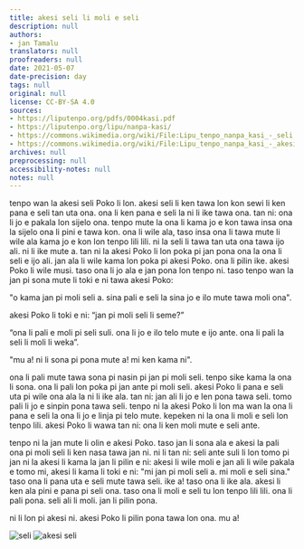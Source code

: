 ```yaml
---
title: akesi seli li moli e seli
description: null
authors:
- jan Tamalu
translators: null
proofreaders: null
date: 2021-05-07
date-precision: day
tags: null
original: null
license: CC-BY-SA 4.0
sources:
- https://liputenpo.org/pdfs/0004kasi.pdf
- https://liputenpo.org/lipu/nanpa-kasi/
- https://commons.wikimedia.org/wiki/File:Lipu_tenpo_nanpa_kasi_-_seli.png
- https://commons.wikimedia.org/wiki/File:Lipu_tenpo_nanpa_kasi_-_akesi_seli.png
archives: null
preprocessing: null
accessibility-notes: null
notes: null
---
```


tenpo wan la akesi seli Poko li lon. akesi seli li ken tawa lon kon sewi li ken pana e seli tan uta ona. ona li ken pana e seli la ni li ike tawa ona. tan ni: ona li jo e pakala lon sijelo ona. tenpo mute la ona li kama jo e kon tawa insa ona la sijelo ona li pini e tawa kon. ona li wile ala, taso insa ona li tawa mute li wile ala kama jo e kon lon tenpo lili lili. ni la seli li tawa tan uta ona tawa ijo ali. ni li ike mute a. tan ni la akesi Poko li lon poka pi jan pona ona la ona li seli e ijo ali. jan ala li wile kama lon poka pi akesi Poko. ona li pilin ike. akesi Poko li wile musi. taso ona li jo ala e jan pona lon tenpo ni. taso tenpo wan la jan pi sona mute li toki e ni tawa akesi Poko:

"o kama jan pi moli seli a. sina pali e seli la sina jo e ilo mute tawa moli ona".

akesi Poko li toki e ni: “jan pi moli seli li seme?”

“ona li pali e moli pi seli suli. ona li jo e ilo telo mute e ijo ante. ona li pali la seli li moli li weka”.

"mu a! ni li sona pi pona mute a! mi ken kama ni".

ona li pali mute tawa sona pi nasin pi jan pi moli seli. tenpo sike kama la ona li sona. ona li pali lon poka pi jan ante pi moli seli. akesi Poko li pana e seli uta pi wile ona ala la ni li ike ala. tan ni: jan ali li jo e len pona tawa seli. tomo pali li jo e sinpin pona tawa seli. tenpo ni la akesi Poko li lon ma wan la ona li pana e seli la ona li jo e linja pi telo mute. kepeken ni la ona li moli e seli lon tenpo lili. akesi Poko li wawa tan ni: ona li ken moli mute e seli ante.

tenpo ni la jan mute li olin e akesi Poko. taso jan li sona ala e akesi la pali ona pi moli seli li ken nasa tawa jan ni. ni li tan ni: seli ante suli li lon tomo pi jan ni la akesi li kama la jan li pilin e ni: akesi li wile moli e jan ali li wile pakala e tomo mi, akesi li kama li toki e ni: "mi jan pi moli seli a. mi moli e seli sina." taso ona li pana uta e seli mute tawa seli. ike a! taso ona li ike ala. akesi li ken ala pini e pana pi seli ona. taso ona li moli e seli tu lon tenpo lili lili. ona li pali pona. seli ali li moli. jan li pilin pona.

ni li lon pi akesi ni. akesi Poko li pilin pona tawa lon ona. mu a!

![seli](https://upload.wikimedia.org/wikipedia/commons/1/15/Lipu_tenpo_nanpa_kasi_-_seli.png)
![akesi seli](https://upload.wikimedia.org/wikipedia/commons/3/3e/Lipu_tenpo_nanpa_kasi_-_akesi_seli.png)
